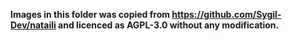 **Images in this folder was copied from https://github.com/Sygil-Dev/nataili and licenced as AGPL-3.0 without any modification.**
